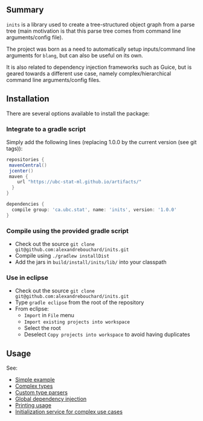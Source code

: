 Summary
-------

<!-- [![Build Status](https://travis-ci.org/alexandrebouchard/inits.png?branch=master)](https://travis-ci.org/alexandrebouchard/inits) -->

``inits`` is a library used to create a tree-structured object graph from a parse tree (main motivation is that this parse tree comes from command line arguments/config file).

The project was born as a need to automatically setup inputs/command line arguments for ``blang``, but can also be useful on its own. 

It is also related to dependency injection frameworks such as Guice, but is geared towards a different use case, namely complex/hierarchical command line arguments/config files.


Installation
------------


There are several options available to install the package:

### Integrate to a gradle script

Simply add the following lines (replacing 1.0.0 by the current version (see git tags)):

```groovy
repositories {
 mavenCentral()
 jcenter()
 maven {
    url "https://ubc-stat-ml.github.io/artifacts/"
  }
}

dependencies {
  compile group: 'ca.ubc.stat', name: 'inits', version: '1.0.0'
}
```

### Compile using the provided gradle script

- Check out the source ``git clone git@github.com:alexandrebouchard/inits.git``
- Compile using ``./gradlew installDist``
- Add the jars in ``build/install/inits/lib/`` into your classpath

### Use in eclipse

- Check out the source ``git clone git@github.com:alexandrebouchard/inits.git``
- Type ``gradle eclipse`` from the root of the repository
- From eclipse:
  - ``Import`` in ``File`` menu
  - ``Import existing projects into workspace``
  - Select the root
  - Deselect ``Copy projects into workspace`` to avoid having duplicates


Usage
-----

See:

- [Simple example](https://github.com/UBC-Stat-ML/inits/blob/master/src/test/java/blang/input/BasicExample.xtend)
- [Complex types](https://github.com/UBC-Stat-ML/inits/blob/master/src/test/java/blang/input/ComplexTypesExample.xtend)
- [Custom type parsers](https://github.com/UBC-Stat-ML/inits/blob/master/src/test/java/blang/input/ComplexTypesExample.xtend)
- [Global dependency injection](https://github.com/UBC-Stat-ML/inits/blob/master/src/test/java/blang/input/GlobalExample.xtend)
- [Printing usage](https://github.com/UBC-Stat-ML/inits/blob/master/src/test/java/blang/input/UsageExample.xtend)
- [Initialization service for complex use cases](https://github.com/UBC-Stat-ML/inits/blob/master/src/test/java/blang/input/InitServiceExample.xtend)
